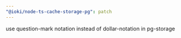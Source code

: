 ```yaml
---
"@ioki/node-ts-cache-storage-pg": patch
---
```


use question-mark notation instead of dollar-notation in pg-storage
